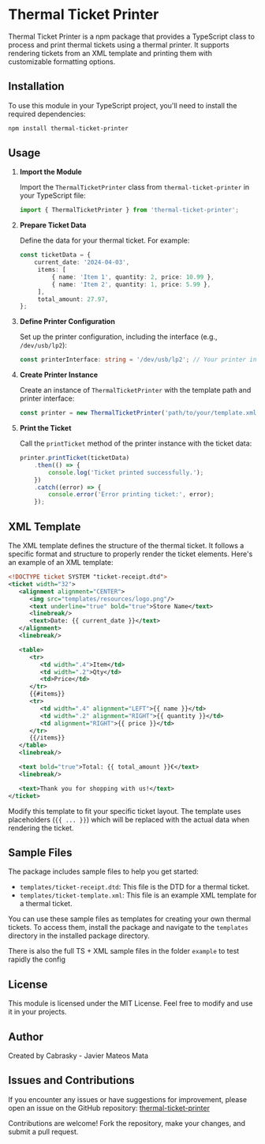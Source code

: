 # Thermal Ticket Printer

Thermal Ticket Printer is a npm package that provides a TypeScript class to process and print thermal tickets using a thermal printer. It supports rendering tickets from an XML template and printing them with customizable formatting options.

## Installation

To use this module in your TypeScript project, you'll need to install the required dependencies:

```bash
npm install thermal-ticket-printer
```

## Usage

1. **Import the Module**

   Import the `ThermalTicketPrinter` class from `thermal-ticket-printer` in your TypeScript file:

   ```typescript
   import { ThermalTicketPrinter } from 'thermal-ticket-printer';
   ```

2. **Prepare Ticket Data**

   Define the data for your thermal ticket. For example:

   ```typescript
   const ticketData = {
       current_date: '2024-04-03',
        items: [
            { name: 'Item 1', quantity: 2, price: 10.99 },
            { name: 'Item 2', quantity: 1, price: 5.99 },
        ],
        total_amount: 27.97,
   };
   ```

3. **Define Printer Configuration**

   Set up the printer configuration, including the interface (e.g., `/dev/usb/lp2`):

   ```typescript
   const printerInterface: string = '/dev/usb/lp2'; // Your printer interface
   ```

4. **Create Printer Instance**

   Create an instance of `ThermalTicketPrinter` with the template path and printer interface:

   ```typescript
   const printer = new ThermalTicketPrinter('path/to/your/template.xml', printerInterface);
   ```

5. **Print the Ticket**

   Call the `printTicket` method of the printer instance with the ticket data:

   ```typescript
   printer.printTicket(ticketData)
       .then(() => {
           console.log('Ticket printed successfully.');
       })
       .catch((error) => {
           console.error('Error printing ticket:', error);
       });
   ```

## XML Template

The XML template defines the structure of the thermal ticket. It follows a specific format and structure to properly render the ticket elements. Here's an example of an XML template:

```xml
<!DOCTYPE ticket SYSTEM "ticket-receipt.dtd">
<ticket width="32">
   <alignment alignment="CENTER">
      <img src="templates/resources/logo.png"/>
      <text underline="true" bold="true">Store Name</text>
      <linebreak/>
      <text>Date: {{ current_date }}</text>
   </alignment>
   <linebreak/>

   <table>
      <tr>
         <td width=".4">Item</td>
         <td width=".2">Qty</td>
         <td>Price</td>
      </tr>
      {{#items}}
      <tr>
         <td width=".4" alignment="LEFT">{{ name }}</td>
         <td width=".2" alignment="RIGHT">{{ quantity }}</td>
         <td alignment="RIGHT">{{ price }}</td>
      </tr>
      {{/items}}
   </table>
   <linebreak/>

   <text bold="true">Total: {{ total_amount }}€</text>
   <linebreak/>

   <text>Thank you for shopping with us!</text>
</ticket>
```

Modify this template to fit your specific ticket layout. The template uses placeholders (`{{ ... }}`) which will be replaced with the actual data when rendering the ticket.

## Sample Files

The package includes sample files to help you get started:

- `templates/ticket-receipt.dtd`: This file is the DTD for a thermal ticket.
- `templates/ticket-template.xml`: This file is an example XML template for a thermal ticket.

You can use these sample files as templates for creating your own thermal tickets. To access them, install the package and navigate to the `templates` directory in the installed package directory.

There is also the full TS + XML sample files in the folder `example` to test rapidly the config

## License

This module is licensed under the MIT License. Feel free to modify and use it in your projects.

## Author

Created by Cabrasky - Javier Mateos Mata

## Issues and Contributions

If you encounter any issues or have suggestions for improvement, please open an issue on the GitHub repository: [thermal-ticket-printer](https://github.com/cabrasky/thermal-ticket-printer)

Contributions are welcome! Fork the repository, make your changes, and submit a pull request.

